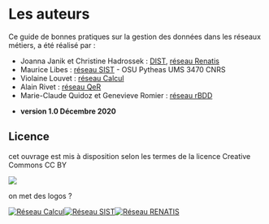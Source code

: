 # Les auteurs

Ce guide de bonnes pratiques sur la gestion des données dans les réseaux métiers, a été réalisé par  :

* Joanna Janik et Christine Hadrossek : [DIST](https://www.cnrs.fr/fr/personne/direction-information-scientifique-et-technique),  [réseau Renatis](http://renatis.cnrs.fr/)
* Maurice Libes : [réseau SIST](http://sist.cnrs.fr) - OSU Pytheas UMS 3470 CNRS
* Violaine Louvet : [réseau Calcul](https://calcul.math.cnrs.fr/)
* Alain Rivet : [réseau QeR](http://qualite-en-recherche.cnrs.fr/)
* Marie-Claude Quidoz et Genevieve Romier : [réseau rBDD](http://rbdd.cnrs.fr/)

- **version 1.0 Décembre 2020**

## Licence 

cet ouvrage est mis à disposition selon les termes de la licence Creative Commons CC BY

[![](https://licensebuttons.net/l/by/3.0/fr/88x31.png)](https://creativecommons.org/licenses/by/3.0/fr/)

on met des logos ?

[![Réseau Calcul](calcul.png)](https://calcul.math.cnrs.fr)[![Réseau SIST](sist.png)](https://sist.cnrs.fr)[![Réseau RENATIS](renatis-logo.png)](http://renatis.cnrs.fr)
